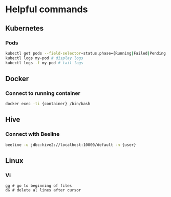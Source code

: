 # Helpful commands

## Kubernetes

### Pods

```bash
kubectl get pods --field-selector=status.phase={Running|Failed|Pending|Unknown|Succeeded} --sort-by=.metadata.creationTimestamp # display running pods sorted by creation
kubectl logs my-pod # display logs
kubectl logs -f my-pod # tail logs
```

## Docker

### Connect to running container

```bash
docker exec -ti {container} /bin/bash
```

## Hive

### Connect with Beeline

```bash
beeline -u jdbc:hive2://localhost:10000/default -n {user}
```

## Linux

### Vi

```
gg # go to beginning of files
dG # delete al lines after cursor
```
